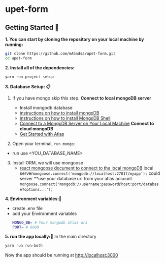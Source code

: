# upet-form

## Getting Started 📣
**1. You can start by cloning the repository on your local machine by running:**

```sh
git clone https://github.com/mAbadsa/upet-form.git
cd upet-form
```

**2. Install all of the dependencies:**

```sh
yarn run project-setup
```
**3. Database Setup: 📋**

1. If you have mongo skip this step.
  **Connect to local mongoDB server**
   - Install mongodb database
   - [instructions on how to install mongoDB](https://www.mongodb.com/docs/manual/administration/install-on-linux/)
   - [instructions on how to install MongoDB Shell](https://www.mongodb.com/docs/mongodb-shell/?_ga=2.146147763.604431809.1648843607-1173777031.1648843607)
   - [Connect to a MongoDB Server on Your Local Machine](https://www.mongodb.com/docs/manual/installation/)
  **Connect to cloud mongoDB**
    - [Get Started with Atlas](https://www.mongodb.com/docs/atlas/getting-started/#get-started-with-atlas)

2. Open your terminal, `run mongo`:
  - run use <YOU_DATABASE_NAME>
3. Install ORM, we will use mongoose
   - [react mongoose document to connect to the local mongoDB](https://mongoosejs.com/docs/connections.html)
     local server`mongoose.connect('mongodb://localhost:27017/myapp');`
     could server **use your database url from your atlas account `mongoose.connect('mongodb://username:password@host:port/database?options...')`;


**4. Environment variables:🔑**
- create .env file
- add your Environment variables
    ```sh
    MONGO_DB= # Your mongodb atlas uri
    PORT= # 8080
    ```
**5. run the app locally:🔌**
In the main directory
```sh
yarn run run-both
```

Now the app should be running at [http://localhost:3000](http://localhost:3000)

